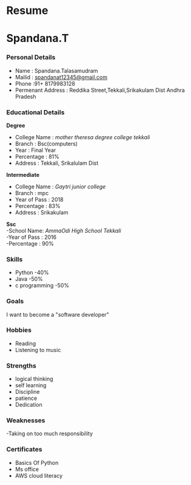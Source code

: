 # Resume
# Spandana.T
### Personal Details
- Name : Spandana.Talasamudram <br>
- Mailid : spandanat12345@gmail.com <br>
- Phone :91+ 8179983128
- Permenant Address : Reddika Street,Tekkali,Srikakulam Dist Andhra Pradesh <br>
### Educational Details
**Degree**
- College Name : _mother theresa degree college tekkali_<br>
- Branch : Bsc(computers) <br>
- Year : Final Year <br>
- Percentage : 81% <br>
- Address : Tekkali, Srikalulam Dist <br>
                                        
**Intermediate**
- College Name : _Gaytri junior college_<br>
- Branch : mpc <br>
- Year of Pass : 2018 <br>
- Percentage : 83% <br>
- Address : Srikakulam <br>

**Ssc**                  
-School Name: _AmmaOdi High School Tekkali_ <br>
-Year of Pass  : 2016 <br>
-Percentage : 90% <br>

### **Skills**
- Python -40%
- Java -50%
- c programming -50%

### **Goals**
I want to become a "software developer"
### **Hobbies**
- Reading <br>
- Listening to music <br>
### **Strengths**
- logical thinking
- self learning
- Discipline
- patience
- Dedication
### **Weaknesses**
-Taking on too much responsibility
### **Certificates**
- Basics Of Python
- Ms office
- AWS cloud literacy
